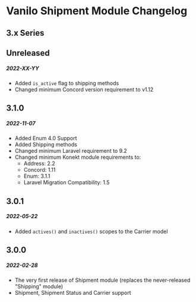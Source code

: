 # Vanilo Shipment Module Changelog

## 3.x Series

## Unreleased
##### 2022-XX-YY

- Added `is_active` flag to shipping methods
- Changed minimum Concord version requirement to v1.12

## 3.1.0
##### 2022-11-07

- Added Enum 4.0 Support
- Added Shipping methods
- Changed minimum Laravel requirement to 9.2
- Changed minimum Konekt module requirements to:
    - Address: 2.2
    - Concord: 1.11
    - Enum: 3.1.1
    - Laravel Migration Compatibility: 1.5

## 3.0.1
##### 2022-05-22

- Added `actives()` and `inactives()` scopes to the Carrier model

## 3.0.0
##### 2022-02-28

- The very first release of Shipment module (replaces the never-released "Shipping" module)
- Shipment, Shipment Status and Carrier support
